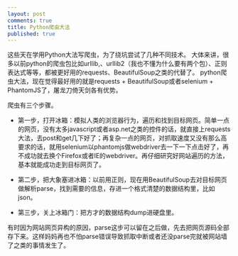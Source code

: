 ```yaml
---
layout: post
comments: true
title: Python爬虫大法
published: true
---
```


这些天在学用Python大法写爬虫，为了绕坑尝试了几种不同技术。
大体来讲，很多以前python的爬虫包比如urllib,、urllib2（我也不懂为什么要有两个包）、正则表达式等等，都被更好用的requests、BeautifulSoup之类的代替了。
python爬虫大法，现在觉得最好用的就是requests + BeautifulSoup或者selenium + PhantomJS了，屠龙刀倚天剑各有优势。

爬虫有三个步骤。

* 第一步，打开冰箱：模拟人类的浏览器行为，遍历和找到目标网页。简单一点的网页，没有太多javascript或者asp.net之类的控件的话，就直接上requests大法，去post和get几下好了；再复杂一点的网页，对抓取速度又没有那么高要求的话，就用selenium以phantomjs做webdriver去一下一下点击好了，再不成功就去换个Firefox或者IE的webdriver。再仔细研究好网站遍历的方法，基本就能成功走到目标网页了。

* 第二步，把大象塞进冰箱：以前用正则，现在用BeautifulSoup去对目标网页做解析parse，找到需要的信息，存进一个格式清楚的数据结构里，比如json。

* 第三步，关上冰箱门：把方才的数据结构dump进硬盘里。

有时因为网站网页异构的原因，parse这步可以留在之后做，先去把网页源码全部存下来。这样妈妈再也不怕parse错误导致抓取中断或者还没parse完就被网站墙了之类的事情发生了。